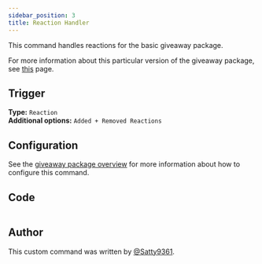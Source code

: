 ```yaml
---
sidebar_position: 3
title: Reaction Handler
---
```


This command handles reactions for the basic giveaway package.

For more information about this particular version of the giveaway package, see [this](overview) page.

## Trigger

**Type:** `Reaction`<br />
**Additional options:** `Added + Removed Reactions`

## Configuration

See the [giveaway package overview](overview/#configuration) for more information about how to configure this command.

## Code

```go file=../../../../src/giveaway/basic/reaction_handler.go.tmpl

```

## Author

This custom command was written by [@Satty9361](https://github.com/Satty9361).
